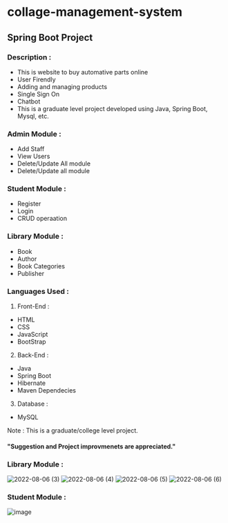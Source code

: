 

# collage-management-system
## Spring Boot Project
### Description :
* This is website to buy automative parts online
* User Firendly
* Adding and managing products
* Single Sign On
* Chatbot
* This is a graduate level project developed using Java, Spring Boot, Mysql, etc.

### Admin Module :
* Add Staff
* View Users
* Delete/Update All module
* Delete/Update all module 

### Student Module :
* Register
* Login 
* CRUD operaation

### Library Module :
* Book 
* Author 
* Book Categories
* Publisher



### Languages Used :
1. Front-End :
* HTML
* CSS
* JavaScript
* BootStrap

2. Back-End :
* Java
* Spring Boot
* Hibernate
* Maven Dependecies

3. Database :
* MySQL

Note : This is a graduate/college level project.
#### "Suggestion and Project improvmenets are appreciated."

### Library Module :
![2022-08-06 (3)](https://user-images.githubusercontent.com/105354011/186176078-0ef511df-976c-4a48-926c-0aca3b060349.png)
![2022-08-06 (4)](https://user-images.githubusercontent.com/105354011/186176720-d46afc0f-f01f-4bce-809f-e9537bf43d73.png)
![2022-08-06 (5)](https://user-images.githubusercontent.com/105354011/186176933-1895e1da-b7b0-4cad-9b91-3e8e1820a9b7.png)
![2022-08-06 (6)](https://user-images.githubusercontent.com/105354011/186177005-9624f505-b11f-4706-ade5-423da54a7793.png)

### Student Module :
![image](https://user-images.githubusercontent.com/105354011/186177340-e311673c-8686-4136-9e37-6689454e3f8d.png)
